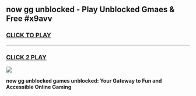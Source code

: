 
## now gg unblocked - Play Unblocked Gmaes & Free #x9avv
<h3>
<a href="https://news.freeplayer.one?title=now_gg_unblocked&ref=26F">CLICK TO PLAY</a></h3>
<hr>

<h3>
<a href="https://news.freeplayer.one?title=now_gg_unblocked&ref=26F">CLICK 2 PLAY</a>
  
</h3>

<a href="https://news.freeplayer.one?title=now_gg_unblocked&ref=26F/"><img src="https://clearcache.store/games.png"></a>


**now gg unblocked games unblocked: Your Gateway to Fun and Accessible Online Gaming**
